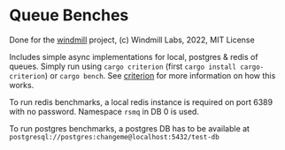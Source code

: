 # Queue Benches

Done for the [windmill](https://github.com/windmill-labs/windmill) project, (c) Windmill Labs, 2022, MIT License

Includes simple async implementations for local, postgres & redis of queues. Simply run using `cargo criterion` (first `cargo install cargo-criterion`) or `cargo bench`. See [criterion](https://github.com/bheisler/criterion.rs) for more information on how this works.

To run redis benchmarks, a local redis instance is required on port 6389 with no password. Namespace `rsmq` in DB 0 is used.

To run postgres benchmarks, a postgres DB has to be available at `postgresql://postgres:changeme@localhost:5432/test-db`
